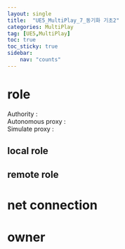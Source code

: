 ```yaml
---
layout: single
title:  "UE5_MultiPlay_7_동기화 기초2"
categories: MultiPlay
tag: [UE5,MultiPlay]
toc: true
toc_sticky: true
sidebar:
    nav: "counts"
---
```


# role

Authority :    
Autonomous proxy :   
Simulate proxy :   

## local role

## remote role 

# net connection

# owner




